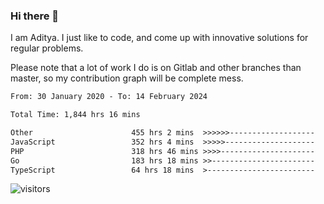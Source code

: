 ### Hi there 👋

I am Aditya. I just like to code, and come up with innovative solutions for regular problems.

Please note that a lot of work I do is on Gitlab and other branches than master, so my contribution graph will be complete mess.

<!--START_SECTION:waka-->

```txt
From: 30 January 2020 - To: 14 February 2024

Total Time: 1,844 hrs 16 mins

Other                      455 hrs 2 mins  >>>>>>-------------------   24.67 %
JavaScript                 352 hrs 4 mins  >>>>>--------------------   19.09 %
PHP                        318 hrs 46 mins >>>>---------------------   17.28 %
Go                         183 hrs 18 mins >>-----------------------   09.94 %
TypeScript                 64 hrs 18 mins  >------------------------   03.49 %
```

<!--END_SECTION:waka-->

![visitors](https://visitor-badge.glitch.me/badge?page_id=BrainBuzzer.visitor-badge&left_color=green&right_color=red)
